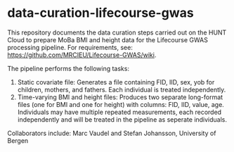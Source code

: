 # data-curation-lifecourse-gwas

This repository documents the data curation steps carried out on the HUNT Cloud to prepare MoBa BMI and height data for the Lifecourse GWAS processing pipeline. For requirements, see: https://github.com/MRCIEU/Lifecourse-GWAS/wiki.

The pipeline performs the following tasks:

1. Static covariate file: Generates a file containing FID, IID, sex, yob for children, mothers, and fathers. Each individual is treated independently.
2. Time-varying BMI and height files: Produces two separate long-format files (one for BMI and one for height) with columns: FID, IID, value, age. Individuals may have multiple repeated measurements, each recorded independently and will be treated in the pipeline as seperate individuals.

Collaborators include: Marc Vaudel and Stefan Johansson, University of Bergen
